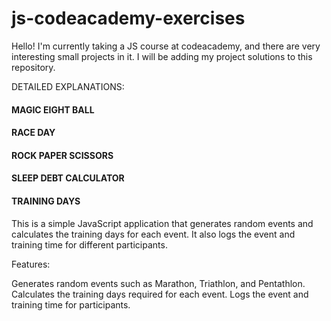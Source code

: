 # js-codeacademy-exercises
Hello! I'm currently taking a JS course at codeacademy, and there are very interesting small projects in it. I will be adding my project solutions to this repository.

DETAILED EXPLANATIONS:
#### MAGIC EIGHT BALL ####
#### RACE DAY ####
#### ROCK PAPER SCISSORS ####
#### SLEEP DEBT CALCULATOR ####

#### TRAINING DAYS ####
This is a simple JavaScript application that generates random events and calculates the training days for each event. It also logs the event and training time for different participants.

Features:

Generates random events such as Marathon, Triathlon, and Pentathlon.
Calculates the training days required for each event.
Logs the event and training time for participants.

